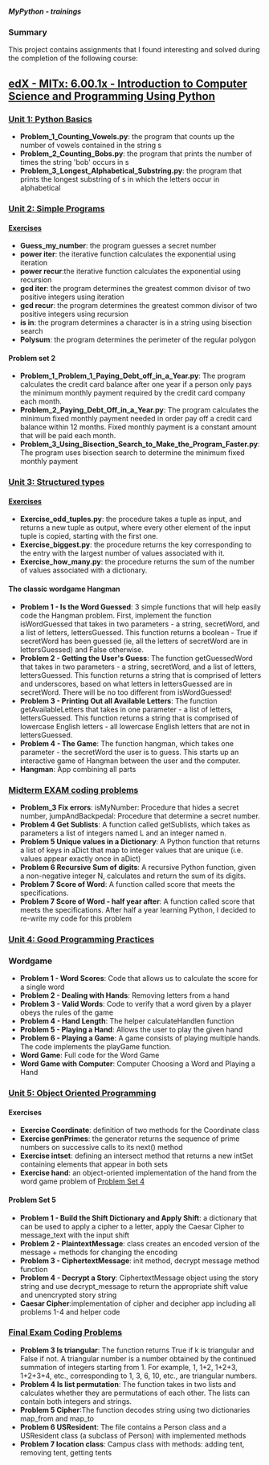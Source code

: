 ##### MyPython - trainings

### Summary

This project contains assignments that I found interesting and solved during the completion of the following course:

## [edX - MITx: 6.00.1x - Introduction to Computer Science and Programming Using Python](https://www.edx.org/course/introduction-to-computer-science-and-programming-7?index=product&queryID=ffa27a743e81f3397da91aefee857fe1&position=1)

### [Unit 1: Python Basics](https://github.com/alexey198631/trainings/tree/main/edx_introduction_to_computer_science_and_programming_using_Python/Problem_Set_1_Python_basics)

- **Problem_1_Counting_Vowels.py**: the program that counts up the number of vowels contained in the string s
- **Problem_2_Counting_Bobs.py**: the program that prints the number of times the string 'bob' occurs in s
- **Problem_3_Longest_Alphabetical_Substring.py**: the program that prints the longest substring of s in which the letters occur in alphabetical

### [Unit 2: Simple Programs](https://github.com/alexey198631/trainings/tree/main/edx_introduction_to_computer_science_and_programming_using_Python/Problem_Set_2_Simple_programs)

#### [Exercises](https://github.com/alexey198631/trainings/tree/main/edx_introduction_to_computer_science_and_programming_using_Python/Problem_Set_2_Simple_programs/exercises)

- **Guess_my_number**: the program guesses a secret number
- **power iter**: the iterative function calculates the exponential using iteration
- **power recur**:the iterative function calculates the exponential using recursion
- **gcd iter**: the program determines the greatest common divisor of two positive integers using iteration
- **gcd recur**: the program determines the greatest common divisor of two positive integers using recursion
- **is in**: the program determines a character is in a string using bisection search
- **Polysum**: the program determines the perimeter of the regular polygon

#### Problem set 2

- **Problem_1_Problem_1_Paying_Debt_off_in_a_Year.py**: The program calculates the credit card balance after one year if a person only pays the minimum monthly payment required by the credit card company each month.
- **Problem_2_Paying_Debt_Off_in_a_Year.py**: The program calculates the minimum fixed monthly payment needed in order pay off a credit card balance within 12 months. Fixed monthly payment is a constant amount that will be paid each month.
- **Problem_3_Using_Bisection_Search_to_Make_the_Program_Faster.py**: The program uses bisection search to determine the minimum fixed monthly payment

### [Unit 3: Structured types](https://github.com/alexey198631/trainings/tree/main/edx_introduction_to_computer_science_and_programming_using_Python/Problem_Set_3_Structured_types)

#### [Exercises](https://github.com/alexey198631/trainings/tree/main/edx_introduction_to_computer_science_and_programming_using_Python/Problem_Set_3_Structured_types/exercise)

- **Exercise_odd_tuples.py**: the procedure takes a tuple as input, and returns a new tuple as output, where every other element of the input tuple is copied, starting with the first one.
- **Exercise_biggest.py**: the procedure returns the key corresponding to the entry with the largest number of values associated with it.
- **Exercise_how_many.py**: the procedure returns the sum of the number of values associated with a dictionary.

#### The classic wordgame Hangman

- **Problem 1 - Is the Word Guessed**: 3 simple functions that will help easily code the Hangman problem. First, implement the function isWordGuessed that takes in two parameters - a string, secretWord, and a list of letters, lettersGuessed. This function returns a boolean - True if secretWord has been guessed (ie, all the letters of secretWord are in lettersGuessed) and False otherwise.
- **Problem 2 - Getting the User's Guess**: The function getGuessedWord that takes in two parameters - a string, secretWord, and a list of letters, lettersGuessed. This function returns a string that is comprised of letters and underscores, based on what letters in lettersGuessed are in secretWord. There will be no too different from isWordGuessed!
- **Problem 3 - Printing Out all Available Letters**: The function getAvailableLetters that takes in one parameter - a list of letters, lettersGuessed. This function returns a string that is comprised of lowercase English letters - all lowercase English letters that are not in lettersGuessed.
- **Problem 4 - The Game**: The function hangman, which takes one parameter - the secretWord the user is to guess. This starts up an interactive game of Hangman between the user and the computer.
- **Hangman**: App combining all parts

### [Midterm EXAM coding problems](https://github.com/alexey198631/trainings/tree/main/edx_introduction_to_computer_science_and_programming_using_Python/Problem_Set_Midterm_Exam)

- **Problem_3 Fix errors**: isMyNumber: Procedure that hides a secret number, jumpAndBackpedal: Procedure that determine a secret number.
- **Problem 4 Get Sublists**: A function called getSublists, which takes as parameters a list of integers named L and an integer named n.
- **Problem 5 Unique values in a Dictionary**: A Python function that returns a list of keys in aDict that map to integer values that are unique (i.e. values appear exactly once in aDict)
- **Problem 6 Recursive Sum of digits**: A recursive Python function, given a non-negative integer N, calculates and return the sum of its digits.
- **Problem 7 Score of Word**: A function called score that meets the specifications.
- **Problem 7 Score of Word - half year after**: A function called score that meets the specifications. After half a year learning Python, I decided to re-write my code for this problem

### [Unit 4: Good Programming Practices](https://github.com/alexey198631/trainings/tree/main/edx_introduction_to_computer_science_and_programming_using_Python/Problem_Set_4_Good_Programming_Practices)

### Wordgame

- **Problem 1 - Word Scores**: Code that allows us to calculate the score for a single word
- **Problem 2 - Dealing with Hands**: Removing letters from a hand
- **Problem 3 - Valid Words**: Code to verify that a word given by a player obeys the rules of the game
- **Problem 4 - Hand Length**: The helper calculateHandlen function
- **Problem 5 - Playing a Hand**: Allows the user to play the given hand
- **Problem 6 - Playing a Game**: A game consists of playing multiple hands. The code implements the playGame function.
- **Word Game**: Full code for the Word Game
- **Word Game with Computer**: Computer Choosing a Word and Playing a Hand

### [Unit 5: Object Oriented Programming](https://github.com/alexey198631/trainings/tree/main/edx_introduction_to_computer_science_and_programming_using_Python/Problem_Set_5_Object_Oriented_Programming)

#### Exercises

- **Exercise Coordinate**: definition of two methods for the Coordinate class
- **Exercise genPrimes**: the generator returns the sequence of prime numbers on successive calls to its next() method
- **Exercise intset**: defining an intersect method that returns a new intSet containing elements that appear in both sets
- **Exercise hand**: an object-oriented implementation of the hand from the word game problem of [Problem Set 4]((https://github.com/alexey198631/trainings/tree/main/edx_introduction_to_computer_science_and_programming_using_Python/Problem_Set_4_Good_Programming_Practices))

#### Problem Set 5

- **Problem 1 - Build the Shift Dictionary and Apply Shift**: a dictionary that can be used to apply a cipher to a letter, apply the Caesar Cipher to message_text with the input shift
- **Problem 2 - PlaintextMessage**: class creates an encoded version of the message + methods for changing the encoding
- **Problem 3 - CiphertextMessage**: init method, decrypt message method function
- **Problem 4 - Decrypt a Story**: CiphertextMessage object using the story string and use decrypt_message to return
the appropriate shift value and unencrypted story string
- **Caesar Cipher**:implementation of cipher and decipher app including all problems 1-4 and helper code

### [Final Exam Coding Problems](https://github.com/alexey198631/trainings/tree/main/edx_introduction_to_computer_science_and_programming_using_Python/Final_Exam)

- **Problem 3 Is triangular**: The function returns True if k is triangular and False if not. A triangular number is a number obtained by the continued summation of integers starting from 1. For example, 1, 1+2, 1+2+3, 1+2+3+4, etc., corresponding to 1, 3, 6, 10, etc., are triangular numbers.
- **Problem 4 Is list permutation**: The function takes in two lists and calculates whether they are permutations of each other. The lists can contain both integers and strings.
- **Problem 5 Cipher**:The function decodes string using two dictionaries map_from and map_to
- **Problem 6 USResident**: The file contains a Person class and a USResident class (a subclass of Person) with implemented methods
- **Problem 7 location class**: Campus class with methods: adding tent, removing tent, getting tents

```course was finished 04.08.2022
